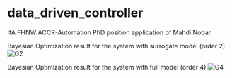 # data_driven_controller
IfA FHNW ACCR-Automation PhD position application of Mahdi Nobar


Bayesian Optimization result for the system with surrogate model (order 2)
![G2](https://user-images.githubusercontent.com/44223239/120083467-22383300-c0c9-11eb-8574-80f56e6bb58d.png)

Bayesian Optimization result for the system with full model (order 4)
![G4](https://user-images.githubusercontent.com/44223239/120083473-2b290480-c0c9-11eb-9b77-f6497735b759.png)
